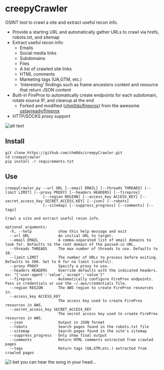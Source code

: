 # creepyCrawler

OSINT tool to crawl a site and extract useful recon info.

 * Provide a starting URL and automatically gather URLs to crawl via hrefs, robots.txt, and sitemap 
 * Extract useful recon info:
    * Emails
    * Social media links
    * Subdomains
    * Files
    * A list of crawled site links
    * HTML comments
    * Marketing tags (UA,GTM, etc.)
    * 'Interesting' findings such as frame ancestors content and resource that return JSON content
 * Built-in FireProx to automatically create endpoints for each subdomain, rotate source IP, and cleanup at the end
    * Forked and modified ([chm0dx/fireprox](https://github.com/chm0dx/fireprox)) from the awesome [ustayready/fireprox](https://github.com/ustayready/fireprox)
 * HTTP/SOCKS proxy support
 
 ![alt text](./creepyCrawler_demo.gif "Quick Demo")

## Install

    git clone https://github.com/chm0dx/creepyCrawler.git
    cd creepyCrawler
    pip install -r requirements.txt

## Use

    creepyCrawler.py --url URL [--email EMAIL] [--threads THREADS] [--limit LIMIT] [--proxy PROXY] [--headers HEADERS] [--fireprox]
                     [--region REGION] [--access_key ACCESS_KEY] [--secret_access_key SECRET_ACCESS_KEY] [--json] [--robots]
                     [--sitemap] [--suppress_progress] [--comments] [--tags]

    Crawl a site and extract useful recon info.

    optional arguments:
      -h, --help            show this help message and exit
      --url URL             An initial URL to target.
      --email EMAIL         A comma-separated list of email domains to look for. Defaults to the root domain of the passed-in URL.
      --threads THREADS     The max number of threads to use. Defaults to 10.
      --limit LIMIT         The number of URLs to process before exiting. Defaults to 500. Set to 0 for no limit (careful).
      --proxy PROXY         Specify a proxy to use.
      --headers HEADERS     Override defaults with the indicated headers. ex: "{'user-agent':'value','accept':'value'}"
      --fireprox            Automatically configure FireProx endpoints. Pass in credentials or use the ~/.aws/credentials file.
      --region REGION       The AWS region to create FireProx resources in.
      --access_key ACCESS_KEY
                            The access key used to create FireProx resources in AWS.
      --secret_access_key SECRET_ACCESS_KEY
                            The secret access key used to create FireProx resources in AWS.
      --json                Output in JSON format
      --robots              Search pages found in the robots.txt file
      --sitemap             Search pages found in the site's sitemap
      --suppress_progress   Only show final output
      --comments            Return HTML comments extracted from crawled pages
      --tags                Return tags (UA,GTM,etc.) extracted from crawled pages


![I bet you can hear the song in your head...](https://media.giphy.com/media/Lz1LMB0rTWhNIKZdmD/giphy.gif)

